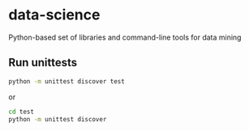 data-science
============

Python-based set of libraries and command-line tools for data mining


## Run unittests
```bash
python -m unittest discover test
```

or

```bash
cd test
python -m unittest discover
```
